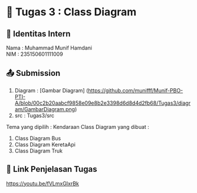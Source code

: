 # 📁 Tugas 3 : Class Diagram

## 👤 Identitas Intern
Nama : Muhammad Munif Hamdani             
NIM  : 235150601111009

## 📤 Submission

1. Diagram : [Gambar Diagram] (https://github.com/munifff/Munif-PBO-PTI-A/blob/00c2b20aabcf9858e09e8b2e3398d6d8d4d2fb68/Tugas3/diagram/GambarDiagram.png)
2. src : Tugas3/src

Tema yang dipilih : Kendaraan
Class Diagram yang dibuat : 
1. Class Diagram Bus
2. Class Diagram KeretaApi
3. Class Diagram Truk

## 🔗 Link Penjelasan Tugas
https://youtu.be/fVLmxGIxrBk
